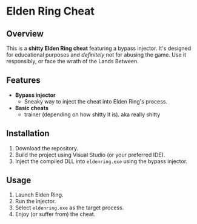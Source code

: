 # Elden Ring Cheat

## Overview
This is a **shitty Elden Ring cheat** featuring a bypass injector. It's designed for educational purposes and *definitely* not for abusing the game. Use it responsibly, or face the wrath of the Lands Between.

## Features
- **Bypass injector**
  - Sneaky way to inject the cheat into Elden Ring's process.
- **Basic cheats**
  - trainer (depending on how shitty it is). aka really shitty

## Installation
1. Download the repository.
2. Build the project using Visual Studio (or your preferred IDE).
3. Inject the compiled DLL into `eldenring.exe` using the bypass injector.

## Usage
1. Launch Elden Ring.
2. Run the injector.
3. Select `eldenring.exe` as the target process.
4. Enjoy (or suffer from) the cheat.





